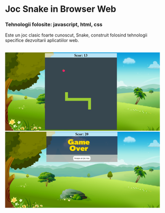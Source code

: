 # Joc Snake in Browser Web
### Tehnologii folosite: javascript, html, css
Este un joc clasic foarte cunoscut, Snake, construit folosind tehnologii specifice 
dezvoltarii aplicatiilor web.<br/><br/>

![gameplay](https://github.com/StroeAndrei/JAVASCRIPT/blob/main/Projects/SnakeGame/screenshots/gameplay.png)<br/>
![score](https://github.com/StroeAndrei/JAVASCRIPT/blob/main/Projects/SnakeGame/screenshots/score.png)

